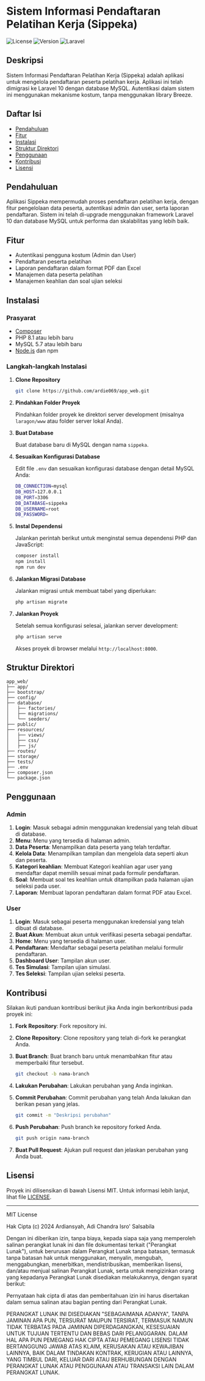 # Sistem Informasi Pendaftaran Pelatihan Kerja (Sippeka)

![License](https://img.shields.io/badge/license-MIT-blue.svg)
![Version](https://img.shields.io/badge/version-2.0.0-green.svg)
![Laravel](https://img.shields.io/badge/Laravel-10.x-red.svg)

## Deskripsi

Sistem Informasi Pendaftaran Pelatihan Kerja (Sippeka) adalah aplikasi untuk mengelola pendaftaran peserta pelatihan kerja. Aplikasi ini telah dimigrasi ke Laravel 10 dengan database MySQL. Autentikasi dalam sistem ini menggunakan mekanisme kostum, tanpa menggunakan library Breeze.

## Daftar Isi

- [Pendahuluan](#pendahuluan)
- [Fitur](#fitur)
- [Instalasi](#instalasi)
- [Struktur Direktori](#struktur-direktori)
- [Penggunaan](#penggunaan)
- [Kontribusi](#kontribusi)
- [Lisensi](#lisensi)

## Pendahuluan

Aplikasi Sippeka mempermudah proses pendaftaran pelatihan kerja, dengan fitur pengelolaan data peserta, autentikasi admin dan user, serta laporan pendaftaran. Sistem ini telah di-upgrade menggunakan framework Laravel 10 dan database MySQL untuk performa dan skalabilitas yang lebih baik.

## Fitur

- Autentikasi pengguna kostum (Admin dan User)
- Pendaftaran peserta pelatihan
- Laporan pendaftaran dalam format PDF dan Excel
- Manajemen data peserta pelatihan
- Manajemen keahlian dan soal ujian seleksi

## Instalasi

### Prasyarat

- [Composer](https://getcomposer.org/)
- PHP 8.1 atau lebih baru
- MySQL 5.7 atau lebih baru
- [Node.js](https://nodejs.org/) dan npm

### Langkah-langkah Instalasi

1. **Clone Repository**

    ```bash
    git clone https://github.com/ardie069/app_web.git
    ```

2. **Pindahkan Folder Proyek**

    Pindahkan folder proyek ke direktori server development (misalnya `laragon/www` atau folder server lokal Anda).

3. **Buat Database**

    Buat database baru di MySQL dengan nama `sippeka`.

4. **Sesuaikan Konfigurasi Database**

    Edit file `.env` dan sesuaikan konfigurasi database dengan detail MySQL Anda:

    ```bash
    DB_CONNECTION=mysql
    DB_HOST=127.0.0.1
    DB_PORT=3306
    DB_DATABASE=sippeka
    DB_USERNAME=root
    DB_PASSWORD=
    ```

5. **Instal Dependensi**

    Jalankan perintah berikut untuk menginstal semua dependensi PHP dan JavaScript:

    ```bash
    composer install
    npm install
    npm run dev
    ```

6. **Jalankan Migrasi Database**

    Jalankan migrasi untuk membuat tabel yang diperlukan:

    ```bash
    php artisan migrate
    ```

7. **Jalankan Proyek**

    Setelah semua konfigurasi selesai, jalankan server development:

    ```bash
    php artisan serve
    ```

    Akses proyek di browser melalui `http://localhost:8000`.

## Struktur Direktori

```plaintext
app_web/
├── app/
├── bootstrap/
├── config/
├── database/
│   ├── factories/
│   ├── migrations/
│   └── seeders/
├── public/
├── resources/
│   ├── views/
│   ├── css/
│   ├── js/
├── routes/
├── storage/
├── tests/
├── .env
├── composer.json
└── package.json
```

## Penggunaan

### Admin

1. **Login**: Masuk sebagai admin menggunakan kredensial yang telah dibuat di database.
2. **Menu**: Menu yang tersedia di halaman admin.
3. **Data Peserta**: Menampilkan data peserta yang telah terdaftar.
4. **Kelola Data**: Menampilkan tampilan dan mengelola data seperti akun dan peserta.
5. **Kategori keahlian**: Membuat Kategori keahlian agar user yang mendaftar dapat memilih sesuai minat pada formulir pendaftaran.
6. **Soal**: Membuat soal tes keahlian untuk ditampilkan pada halaman ujian seleksi pada user.
7. **Laporan**: Membuat laporan pendaftaran dalam format PDF atau Excel.

### User

1. **Login**: Masuk sebagai peserta menggunakan kredensial yang telah dibuat di database.
2. **Buat Akun**: Membuat akun untuk verifikasi peserta sebagai pendaftar.
3. **Home**: Menu yang tersedia di halaman user.
4. **Pendaftaran**: Mendaftar sebagai peserta pelatihan melalui formulir pendaftaran.
5. **Dashboard User**: Tampilan akun user.
6. **Tes Simulasi**: Tampilan ujian simulasi.
7. **Tes Seleksi**: Tampilan ujian seleksi peserta.

## Kontribusi

Silakan ikuti panduan kontribusi berikut jika Anda ingin berkontribusi pada proyek ini:

1. **Fork Repository**: Fork repository ini.
2. **Clone Repository**: Clone repository yang telah di-fork ke perangkat Anda.
3. **Buat Branch**: Buat branch baru untuk menambahkan fitur atau memperbaiki fitur tersebut.

    ```bash
    git checkout -b nama-branch
    ```

4. **Lakukan Perubahan**: Lakukan perubahan yang Anda inginkan.
5. **Commit Perubahan**: Commit perubahan yang telah Anda lakukan dan berikan pesan yang jelas.

    ```bash
    git commit -m "Deskripsi perubahan"
    ```

6. **Push Perubahan**: Push branch ke repository forked Anda.

    ```bash
    git push origin nama-branch
    ```

7. **Buat Pull Request**: Ajukan pull request dan jelaskan perubahan yang Anda buat.

## Lisensi

Proyek ini dilisensikan di bawah Lisensi MIT. Untuk informasi lebih lanjut, lihat file [LICENSE](LICENSE).

---

MIT License

Hak Cipta (c) 2024 Ardiansyah, Adi Chandra Isro' Salsabila

Dengan ini diberikan izin, tanpa biaya, kepada siapa saja yang memperoleh salinan perangkat lunak ini dan file dokumentasi terkait (\"Perangkat Lunak\"), untuk berurusan dalam Perangkat Lunak tanpa batasan, termasuk tanpa batasan hak untuk menggunakan, menyalin, mengubah, menggabungkan, menerbitkan, mendistribusikan, memberikan lisensi, dan/atau menjual salinan Perangkat Lunak, serta untuk mengizinkan orang yang kepadanya Perangkat Lunak disediakan melakukannya, dengan syarat berikut:

Pernyataan hak cipta di atas dan pemberitahuan izin ini harus disertakan dalam semua salinan atau bagian penting dari Perangkat Lunak.

PERANGKAT LUNAK INI DISEDIAKAN "SEBAGAIMANA ADANYA", TANPA JAMINAN APA PUN, TERSURAT MAUPUN TERSIRAT, TERMASUK NAMUN TIDAK TERBATAS PADA JAMINAN DIPERDAGANGKAN, KESESUAIAN UNTUK TUJUAN TERTENTU DAN BEBAS DARI PELANGGARAN. DALAM HAL APA PUN PEMEGANG HAK CIPTA ATAU PEMEGANG LISENSI TIDAK BERTANGGUNG JAWAB ATAS KLAIM, KERUSAKAN ATAU KEWAJIBAN LAINNYA, BAIK DALAM TINDAKAN KONTRAK, KERUGIAN ATAU LAINNYA, YANG TIMBUL DARI, KELUAR DARI ATAU BERHUBUNGAN DENGAN PERANGKAT LUNAK ATAU PENGGUNAAN ATAU TRANSAKSI LAIN DALAM PERANGKAT LUNAK.
